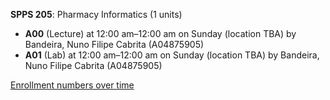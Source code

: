 **SPPS 205**: Pharmacy Informatics (1 units)

- **A00** (Lecture) at 12:00 am–12:00 am on Sunday (location TBA) by Bandeira, Nuno Filipe Cabrita (A04875905)
- **A01** (Lab) at 12:00 am–12:00 am on Sunday (location TBA) by Bandeira, Nuno Filipe Cabrita (A04875905)

[Enrollment numbers over time](./SPPS205.tsv)
